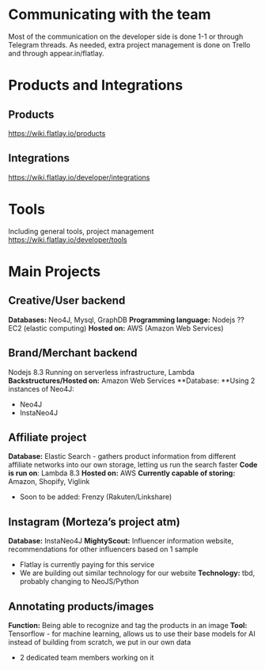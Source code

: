 <!-- TITLE: Developer Overview -->

# Communicating with the team
Most of the communication on the developer side is done 1-1 or through Telegram threads. As needed, extra project management is done on Trello and through appear.in/flatlay.

# Products and Integrations 
## Products
https://wiki.flatlay.io/products
## Integrations
https://wiki.flatlay.io/developer/integrations
# Tools
Including general tools, project management
https://wiki.flatlay.io/developer/tools
# Main Projects

## Creative/User backend
**Databases:** Neo4J, Mysql, GraphDB
**Programming language:** Nodejs
?? EC2 (elastic computing)
**Hosted on:** AWS (Amazon Web Services)

## Brand/Merchant backend
Nodejs 8.3
Running on serverless infrastructure, Lambda
**Backstructures/Hosted on:** Amazon Web Services
**Database: **Using 2 instances of Neo4J:
* Neo4J
* InstaNeo4J

## Affiliate project
**Database:** Elastic Search - gathers product information from different affiliate networks into our own storage, letting us run the search faster
**Code is run on**: Lambda 8.3
**Hosted on:** AWS
**Currently capable of storing:** Amazon, Shopify, Viglink 
* Soon to be added: Frenzy (Rakuten/Linkshare)

## Instagram (Morteza’s project atm)
**Database:** InstaNeo4J
**MightyScout:** Influencer information website, recommendations for other influencers based on 1 sample
* Flatlay is currently paying for this service
* We are building out similar technology for our website
**Technology:** tbd, probably changing to NeoJS/Python


## Annotating products/images
**Function:** Being able to recognize and tag the products in an image
**Tool:** Tensorflow - for machine learning, allows us to use their base models for AI instead of building from scratch, we put in our own data
* 2 dedicated team members working on it



